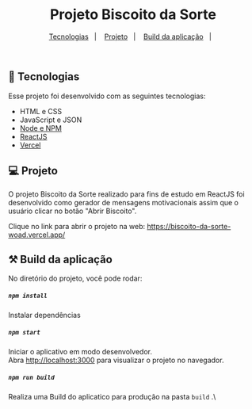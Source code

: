 <h1 align="center"> Projeto Biscoito da Sorte </h1>

<p align="center">
  <a href="#-tecnologias">Tecnologias</a>&nbsp;&nbsp;&nbsp;|&nbsp;&nbsp;&nbsp;
  <a href="#-projeto">Projeto</a>&nbsp;&nbsp;&nbsp;|&nbsp;&nbsp;&nbsp;
  <a href="#-Build da aplicação">Build da aplicação</a>&nbsp;&nbsp;&nbsp;|&nbsp;&nbsp;&nbsp;
</p>

<br>

## 🚀 Tecnologias

Esse projeto foi desenvolvido com as seguintes tecnologias:

- HTML e CSS
- JavaScript e JSON
- [Node e NPM](https://nodejs.org/)
- [ReactJS](https://reactjs.org/)
- [Vercel](https://biscoito-da-sorte-woad.vercel.app/)

## 💻 Projeto

O projeto Biscoito da Sorte realizado para fins de estudo em ReactJS foi desenvolvido como gerador de mensagens motivacionais assim que o usuário clicar no botão "Abrir Biscoito".

Clique no link para abrir o projeto na web: 
https://biscoito-da-sorte-woad.vercel.app/

## ⚒️ Build da aplicação 

No diretório do projeto, você pode rodar:

##### `npm install`
Instalar dependências

##### `npm start`

Iniciar o aplicativo em modo desenvolvedor.\
Abra [http://localhost:3000](http://localhost:3000) para visualizar o projeto no navegador.

##### `npm run build`

Realiza uma Build do aplicatico para produção na pasta `build` .\
